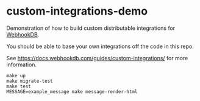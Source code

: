 # custom-integrations-demo

Demonstration of how to build custom distributable integrations for
[WebhookDB](https://github.com/webhookdb/webhookdb).

You should be able to base your own integrations off the code in this repo.

See <https://docs.webhookdb.com/guides/custom-integrations/> for more information.

```
make up
make migrate-test
make test
MESSAGE=example_message make message-render-html
```
